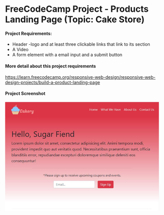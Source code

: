 # FreeCodeCamp Project -  Products Landing Page (Topic: Cake Store)

#### Project Requirements:
- Header 
    -logo and at least three clickable links that link to its section
- A Video
- A form element with a email input and a submit button

#### More detail about this project requirements
https://learn.freecodecamp.org/responsive-web-design/responsive-web-design-projects/build-a-product-landing-page
#### Project Screenshot
<img src="Other/productLanding.jpg" width="500">
